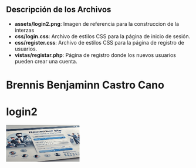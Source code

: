 ## Descripción de los Archivos

- **assets/login2.png**: Imagen de referencia para la construccion de la interzas
- **css/login.css**: Archivo de estilos CSS para la página de inicio de sesión.
- **css/register.css**: Archivo de estilos CSS para la página de registro de usuarios.
- **vistas/registar.php**: Página de registro donde los nuevos usuarios pueden crear una cuenta.

# Brennis Benjaminn Castro Cano

# login2

<img src="./assets/login2.png" alt="Texto alternativo" width="200" height="100">
